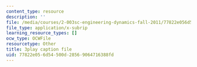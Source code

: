 ```yaml
---
content_type: resource
description: ''
file: /media/courses/2-003sc-engineering-dynamics-fall-2011/77822e056d54500d28569064716388fd_7kcWV6zlcRU.srt
file_type: application/x-subrip
learning_resource_types: []
ocw_type: OCWFile
resourcetype: Other
title: 3play caption file
uid: 77822e05-6d54-500d-2856-9064716388fd
---
```

